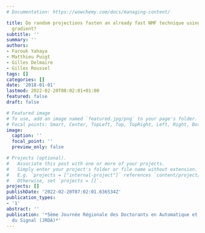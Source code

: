 ```yaml
---
# Documentation: https://wowchemy.com/docs/managing-content/

title: Do random projections fasten an already fast NMF technique using Nesterov optimal
  gradient?
subtitle: ''
summary: ''
authors:
- Farouk Yahaya
- Matthieu Puigt
- Gilles Delmaire
- Gilles Roussel
tags: []
categories: []
date: '2018-01-01'
lastmod: 2022-02-20T08:02:01+01:00
featured: false
draft: false

# Featured image
# To use, add an image named `featured.jpg/png` to your page's folder.
# Focal points: Smart, Center, TopLeft, Top, TopRight, Left, Right, BottomLeft, Bottom, BottomRight.
image:
  caption: ''
  focal_point: ''
  preview_only: false

# Projects (optional).
#   Associate this post with one or more of your projects.
#   Simply enter your project's folder or file name without extension.
#   E.g. `projects = ["internal-project"]` references `content/project/deep-learning/index.md`.
#   Otherwise, set `projects = []`.
projects: []
publishDate: '2022-02-20T07:02:01.636534Z'
publication_types:
- '1'
abstract: ''
publication: '*5ème Journée Régionale des Doctorants en Automatique et Traitement
  du Signal (JRDA)*'
---
```

